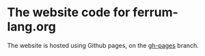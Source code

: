 # The website code for ferrum-lang.org

The website is hosted using Github pages, on the [gh-pages](https://github.com/ferrum-lang/ferrum-lang.org/tree/gh-pages) branch.
